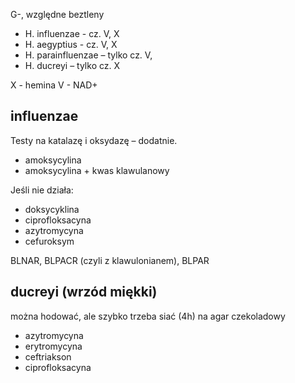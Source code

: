 G-, względne beztleny

- H. influenzae - cz. V, X
- H. aegyptius - cz. V, X
- H. parainfluenzae – tylko cz. V, 
- H. ducreyi – tylko cz. X

X - hemina
V - NAD+

## influenzae
Testy na katalazę i oksydazę – dodatnie.

- amoksycylina
- amoksycylina + kwas klawulanowy

Jeśli nie działa:
- doksycyklina
- ciprofloksacyna
- azytromycyna
- cefuroksym

BLNAR, BLPACR (czyli z klawulonianem), BLPAR

## ducreyi (wrzód miękki)

można hodować, ale szybko trzeba siać (4h) na agar czekoladowy

- azytromycyna
- erytromycyna
- ceftriakson
- ciprofloksacyna
